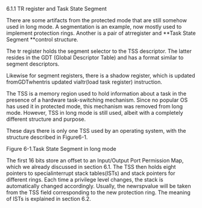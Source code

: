 6.1.1 TR register and Task State Segment

There are some artifacts from the protected mode that are still somehow used in long mode. A segmentation is an example, now mostly used to implement protection rings. Another is a pair of atrregister and **Task State Segment **control structure.

The tr register holds the segment selector to the TSS descriptor. The latter resides in the GDT \(Global Descriptor Table\) and has a format similar to segment descriptors.

Likewise for segment registers, there is a shadow register, which is updated fromGDTwhentris updated vialtr\(load task register\) instruction.

The TSS is a memory region used to hold information about a task in the presence of a hardware task-switching mechanism. Since no popular OS has used it in protected mode, this mechanism was removed from long mode. However, TSS in long mode is still used, albeit with a completely different structure and purpose.

These days there is only one TSS used by an operating system, with the structure described in Figure6-1.



Figure 6-1.Task State Segment in long mode

The first 16 bits store an offset to an Input/Output Port Permission Map, which we already discussed in section 6.1. The TSS then holds eight pointers to specialinterrupt stack tables\(ISTs\) and stack pointers for different rings. Each time a privilege level changes, the stack is automatically changed accordingly. Usually, the newrspvalue will be taken from the TSS field corresponding to the new protection ring. The meaning of ISTs is explained in section 6.2.

